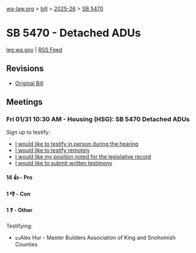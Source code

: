 [wa-law.org](/) > [bill](/bill/) > [2025-26](/bill/2025-26/) > [SB 5470](/bill/2025-26/sb/5470/)

# SB 5470 - Detached ADUs
[leg.wa.gov](https://app.leg.wa.gov/billsummary?BillNumber=5470&Year=2025&Initiative=false) | [RSS Feed](./rss.xml)

## Revisions
* [Original Bill](1/)

## Meetings
### Fri 01/31 10:30 AM - Housing (HSG): SB 5470 Detached ADUs
Sign up to testify:
* [I would like to testify in person during the hearing](https://app.leg.wa.gov/csi/Testifier/Add?chamber=House&mId=32602&aId=162387&caId=25214&tId=1)
* [I would like to testify remotely](https://app.leg.wa.gov/csi/Testifier/Add?chamber=House&mId=32602&aId=162387&caId=25214&tId=2)
* [I would like my position noted for the legislative record](https://app.leg.wa.gov/csi/Testifier/Add?chamber=House&mId=32602&aId=162387&caId=25214&tId=3)
* [I would like to submit written testimony](https://app.leg.wa.gov/csi/Testifier/Add?chamber=House&mId=32602&aId=162387&caId=25214&tId=4)

#### 14 👍 - Pro

#### 1 👎 - Con

#### 1 ❓ - Other
Testifying:
* 💵Alex Hur - Master Builders Association of King and Snohomish Counties
